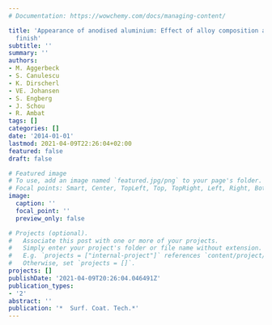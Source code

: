 ```yaml
---
# Documentation: https://wowchemy.com/docs/managing-content/

title: 'Appearance of anodised aluminium: Effect of alloy composition and prior surface
  finish'
subtitle: ''
summary: ''
authors:
- M. Aggerbeck
- S. Canulescu
- K. Dirscherl
- VE. Johansen
- S. Engberg
- J. Schou
- R. Ambat
tags: []
categories: []
date: '2014-01-01'
lastmod: 2021-04-09T22:26:04+02:00
featured: false
draft: false

# Featured image
# To use, add an image named `featured.jpg/png` to your page's folder.
# Focal points: Smart, Center, TopLeft, Top, TopRight, Left, Right, BottomLeft, Bottom, BottomRight.
image:
  caption: ''
  focal_point: ''
  preview_only: false

# Projects (optional).
#   Associate this post with one or more of your projects.
#   Simply enter your project's folder or file name without extension.
#   E.g. `projects = ["internal-project"]` references `content/project/deep-learning/index.md`.
#   Otherwise, set `projects = []`.
projects: []
publishDate: '2021-04-09T20:26:04.046491Z'
publication_types:
- '2'
abstract: ''
publication: '*  Surf. Coat. Tech.*'
---
```

